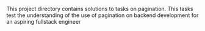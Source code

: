 This project directory contains solutions to tasks on pagination. This tasks test the understanding of the use of pagination on backend development for an aspiring fullstack engineer

